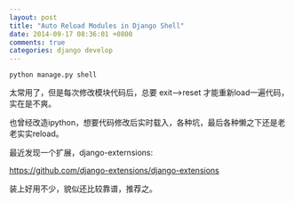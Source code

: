 ```yaml
---
layout: post
title: "Auto Reload Modules in Django Shell"
date: 2014-09-17 08:36:01 +0800
comments: true
categories: django develop
---
```

`python manage.py shell`

太常用了，但是每次修改模块代码后，总要 exit—>reset 才能重新load一遍代码，实在是不爽。

也曾经改造ipython，想要代码修改后实时载入，各种坑，最后各种懒之下还是老老实实reload。

最近发现一个扩展，django-externsions:

https://github.com/django-extensions/django-extensions

装上好用不少，貌似还比较靠谱，推荐之。
